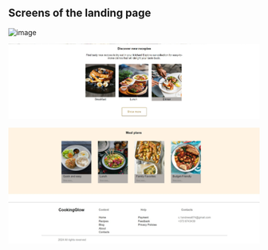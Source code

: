 ## Screens of the landing page

![image](https://github.com/Andreea-c30/pr_web/assets/84787381/25016916-6635-48a9-bc9a-2f77eb6f343c)

![image](https://github.com/Andreea-c30/pr_web/blob/0800ac793268afe0862f9c4dc77b43452b0fdc85/img/recepies_screen.jpg)

![image](https://github.com/Andreea-c30/pr_web/blob/main/img/lastscreen.jpg)
